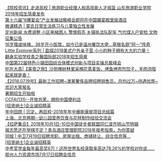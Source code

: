   
[【院校资讯】走进高校 | 旅游职业经理人和高技能人才摇篮 山东旅游职业学院2018年招生简章发布](http://www.dianyue.me/archives/495/4aqb2jm7dki4fqje/)  
[第十六届“6爆宴会”产业发展战略峰会即将在中国婚宴殿堂级酒店](http://www.dianyue.me/archives/268/35bv1y1pisdwbg8x/)  
[微课精选 | 蒙氏日常生活练习与儿童独立性发展](http://www.dianyue.me/archives/852/qus9j7t8vfsojjxo/)  
[定州新闻 水费调整 小区电梯困人 警惕假币 乡镇执法队配车 气代煤入户安检 文物征集公告](http://www.dianyue.me/archives/611/ner2plu0byeys1wj/)  
[16岁摆卤味摊，38岁开小饭馆，如今已是温州餐饮大佬...草根名厨“阿一”传奇](http://www.dianyue.me/archives/251/u3jj8zj9j877mahp/)  
[Little Explorer系列 | 盈探2018美式户外亲子营 小小的种子拥有大大的力量！](http://www.dianyue.me/archives/767/jvf8guzgy2gkjuo0/)  
[翻身实验学校青之藤国际部2018年招生简章](http://www.dianyue.me/archives/687/fjf57ecsryiky5e0/)  
[中国第22届特色小镇田园综合体模式创新与项目实操总裁峰会](http://www.dianyue.me/archives/335/rvxyiiri91st3nre/)  
[吃在大荔|【美食之旅】沙苑槐树林里采槐花蒸麦饭、烤鱼烤肉包饺子，羊肉泡咥起来就是香！](http://www.dianyue.me/archives/816/agiutexc8tvxhtlu/)  
[【2018.07.19号】最新工作招聘~澳某奢侈品牌招聘销售员，月均过万~待遇优厚~欢迎大家报名](http://www.dianyue.me/archives/012/x2e612paxmeopkz8/)  
[暑期招生开始啦](http://www.dianyue.me/archives/075/e92fkwkdhe1t1d1m/)  
[CCFA(131)--开放共荣，拥抱中国便利店](http://www.dianyue.me/archives/840/ur5o2bjj3ewmh2zt/)  
[[招贤纳士]企业诚招精英](http://www.dianyue.me/archives/815/94c3iu8lmf8yj79v/)  
[年中回顾 | 沉淀，再启程-2018年年中展能康就项目总结篇](http://www.dianyue.me/archives/574/20bjgf9ow51ijll9/)  
[上海、北京两期--幼儿园营养饮食与花样制作经验交流会](http://www.dianyue.me/archives/220/z9xfl2poli4g988p/)  
[【拉萨集合】2018年10月1日-10日中国徒步者联盟冈仁波齐转山节特辑](http://www.dianyue.me/archives/475/6wlkpaqdxowqdtww/)  
[报志愿还在举棋不定？青岛酒店管理职院2018年报考指南，为你答疑](http://www.dianyue.me/archives/985/64pf8xqw2upf1j5e/)  
[同城 | 中卫7月19日招聘求职、房屋出租、商铺转让、综合信息等...](http://www.dianyue.me/archives/958/66bo3xzdmhtp4l7l/)  
[[招贤纳士]企业诚招精英](http://www.dianyue.me/archives/783/7sxnoxfhelh5y7ez/)  
[中考奖学金每年最高奖6万！这所世界名校录取率高达78.26%的学校对你说……](http://www.dianyue.me/archives/271/aonp5rcgvk8ofbah/)  
[胶州人力资源市场7月17日招聘会信息](http://www.dianyue.me/archives/108/mwibdqih9tyz1k7g/)